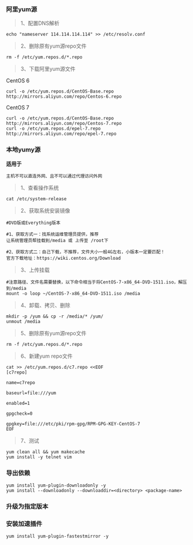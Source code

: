 ### 阿里yum源

> 1、配置DNS解析

	echo "nameserver 114.114.114.114" >> /etc/resolv.conf

> 2、删除原有yum源repo文件

	rm -f /etc/yum.repos.d/*.repo
	
> 3、下载阿里yum源文件

CentOS 6
	
	curl -o /etc/yum.repos.d/CentOS-Base.repo http://mirrors.aliyun.com/repo/Centos-6.repo

CentOS 7

	curl -o /etc/yum.repos.d/CentOS-Base.repo http://mirrors.aliyun.com/repo/Centos-7.repo
	curl -o /etc/yum.repos.d/epel-7.repo http://mirrors.aliyun.com/repo/epel-7.repo
	
### 本地yumy源

**适用于**

`主机不可以直连外网、且不可以通过代理访问外网`


> 1、查看操作系统

	cat /etc/system-release


> 2、获取系统安装镜像

	#DVD版或Everything版本

	#1、获取方式一：找系统运维管理员提供，推荐
	让系统管理员帮挂载到/media 或 上传至 /root下

	#2、获取方式二：自己下载，不推荐，文件大小一般4G左右，小版本一定要匹配！
	官方下载地址：https://wiki.centos.org/Download

> 3、上传挂载

	#注意路径、文件名需要替换，以下命令相当于将CentOS-7-x86_64-DVD-1511.iso，解压到/media
	mount -o loop ~/CentOS-7-x86_64-DVD-1511.iso /media

> 4、卸载、拷贝、删除

	mkdir -p /yum && cp -r /media/* /yum/
	unmout /media

> 5、删除原有yum源repo文件

	rm -f /etc/yum.repos.d/*.repo

> 6、新建yum repo文件

	cat >> /etc/yum.repos.d/c7.repo <<EOF
	[c7repo]
	
	name=c7repo
	
	baseurl=file:///yum
	
	enabled=1
	
	gpgcheck=0
	
	gpgkey=file:///etc/pki/rpm-gpg/RPM-GPG-KEY-CentOS-7
	EOF

> 7、测试

	yum clean all && yum makecache
	yum install -y telnet vim
	
### 导出依赖

    yum install yum-plugin-downloadonly -y
    yum install --downloadonly --downloaddir=<directory> <package-name>
    
### 升级为指定版本

### 安装加速插件

    yum install yum-plugin-fastestmirror -y


    